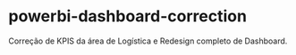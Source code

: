 # powerbi-dashboard-correction
Correção de KPIS da área de Logística e Redesign completo de Dashboard.
